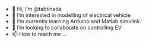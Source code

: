 - 👋 Hi, I’m @tabtinada
- 👀 I’m interested in modelling of electrical vehicle 
- 🌱 I’m currently learning Arduino and Matlab simulink
- 💞️ I’m looking to collaborate on controlling EV 
- 📫 How to reach me ...

<!---
tabtinada/tabtinada is a ✨ special ✨ repository because its `README.md` (this file) appears on your GitHub profile.
You can click the Preview link to take a look at your changes.
--->
